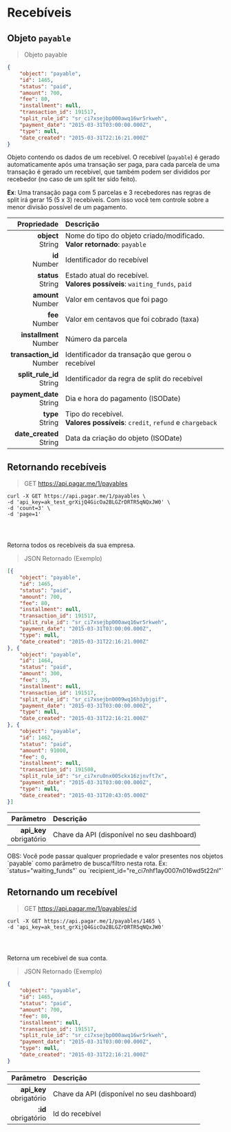 # Recebíveis

## Objeto `payable`

> Objeto payable

```json
{
    "object": "payable",
    "id": 1465,
    "status": "paid",
    "amount": 700,
    "fee": 80,
    "installment": null,
    "transaction_id": 191517,
    "split_rule_id": "sr_ci7xsejbp000awq16wr5rkweh",
    "payment_date": "2015-03-31T03:00:00.000Z",
    "type": null,
    "date_created": "2015-03-31T22:16:21.000Z"
}
```

Objeto contendo os dados de um recebível. O recebível (`payable`) é gerado automaticamente após uma transação ser paga, para cada parcela de uma transação é gerado um recebível, que também podem ser divididos por recebedor (no caso de um split ter sido feito).

**Ex**: Uma transação paga com 5 parcelas e 3 recebedores nas regras de split irá gerar 15 (5 x 3) recebíveis. Com isso você tem controle sobre a menor divisão possível de um pagamento. 

| Propriedade | Descrição |
|--:|:--|
| **object**<br> String | Nome do tipo do objeto criado/modificado. <br> **Valor retornado**: `payable` |
| **id**<br> Number | Identificador do recebível |
| **status**<br> String | Estado atual do recebível. <br> **Valores possíveis**: `waiting_funds`, `paid` |
| **amount**<br> Number | Valor em centavos que foi pago |
| **fee**<br> Number | Valor em centavos que foi cobrado (taxa) |
| **installment**<br> Number | Número da parcela |
| **transaction_id**<br> Number | Identificador da transação que gerou o recebível |
| **split_rule_id**<br> String | Identificador da regra de split do recebível |
| **payment_date**<br> String | Dia e hora do pagamento (ISODate) |
| **type**<br> String | Tipo do recebível. <br> **Valores possíveis**: `credit`, `refund` e `chargeback` |
| **date_created**<br> String | Data da criação do objeto (ISODate) |

## Retornando recebíveis

> GET https://api.pagar.me/1/payables

```shell
curl -X GET https://api.pagar.me/1/payables \
-d 'api_key=ak_test_grXijQ4GicOa2BLGZrDRTR5qNQxJW0' \
-d 'count=3' \
-d 'page=1'
```

```ruby
```

```php
```

```cs
```

Retorna todos os recebíveis da sua empresa.

> JSON Retornado (Exemplo)

```json
[{
    "object": "payable",
    "id": 1465,
    "status": "paid",
    "amount": 700,
    "fee": 80,
    "installment": null,
    "transaction_id": 191517,
    "split_rule_id": "sr_ci7xsejbp000awq16wr5rkweh",
    "payment_date": "2015-03-31T03:00:00.000Z",
    "type": null,
    "date_created": "2015-03-31T22:16:21.000Z"
}, {
    "object": "payable",
    "id": 1464,
    "status": "paid",
    "amount": 300,
    "fee": 35,
    "installment": null,
    "transaction_id": 191517,
    "split_rule_id": "sr_ci7xsejbn0009wq16h3ybjgif",
    "payment_date": "2015-03-31T03:00:00.000Z",
    "type": null,
    "date_created": "2015-03-31T22:16:21.000Z"
}, {
    "object": "payable",
    "id": 1462,
    "status": "paid",
    "amount": 91000,
    "fee": 0,
    "installment": null,
    "transaction_id": 191508,
    "split_rule_id": "sr_ci7xru0nx005ckx16zjnvft7x",
    "payment_date": "2015-03-31T03:00:00.000Z",
    "type": null,
    "date_created": "2015-03-31T20:43:05.000Z"
}]
```

| Parâmetro | Descrição |
|--:|:--|
| **api_key**<br> <span class="required">obrigatório</span> | Chave da API (disponível no seu dashboard) |

<aside class="notice">OBS: Você pode passar qualquer propriedade e valor presentes nos objetos `payable` como parâmetro de busca/filtro nesta rota. Ex: `status="waiting_funds"` ou `recipient_id="re_ci7nhf1ay0007n016wd5t22nl"`</aside>

## Retornando um recebível

> GET https://api.pagar.me/1/payables/:id

```shell
curl -X GET https://api.pagar.me/1/payables/1465 \
-d 'api_key=ak_test_grXijQ4GicOa2BLGZrDRTR5qNQxJW0'
```

```ruby
```

```php
```

```cs
```

Retorna um recebível de sua conta.

> JSON Retornado (Exemplo)

```json
{
    "object": "payable",
    "id": 1465,
    "status": "paid",
    "amount": 700,
    "fee": 80,
    "installment": null,
    "transaction_id": 191517,
    "split_rule_id": "sr_ci7xsejbp000awq16wr5rkweh",
    "payment_date": "2015-03-31T03:00:00.000Z",
    "type": null,
    "date_created": "2015-03-31T22:16:21.000Z"
}
```

| Parâmetro | Descrição |
|--:|:--|
| **api_key**<br> <span class="required">obrigatório</span> | Chave da API (disponível no seu dashboard) |
| **:id**<br> <span class="required">obrigatório</span> | Id do recebível |



